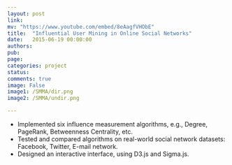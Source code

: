 ```yaml
---
layout: post
link: 
mv: "https://www.youtube.com/embed/8eAagfVHObE"
title:  "Influential User Mining in Online Social Networks"
date:   2015-06-19 00:00:00
authors: 
pub: 
page: 
categories: project
status:
comments: true
image: False
image1: /SMMA/dir.png
image2: /SMMA/undir.png 

---
```

<ul>
<li>Implemented six influence measurement algorithms, e.g., Degree, PageRank, Betweenness Centrality, etc. </li>
<li>Tested and compared algorithms on real-world social network datasets: Facebook, Twitter, E-mail network.</li>
<li>Designed an interactive interface, using D3.js and Sigma.js.</li>
</ul>


